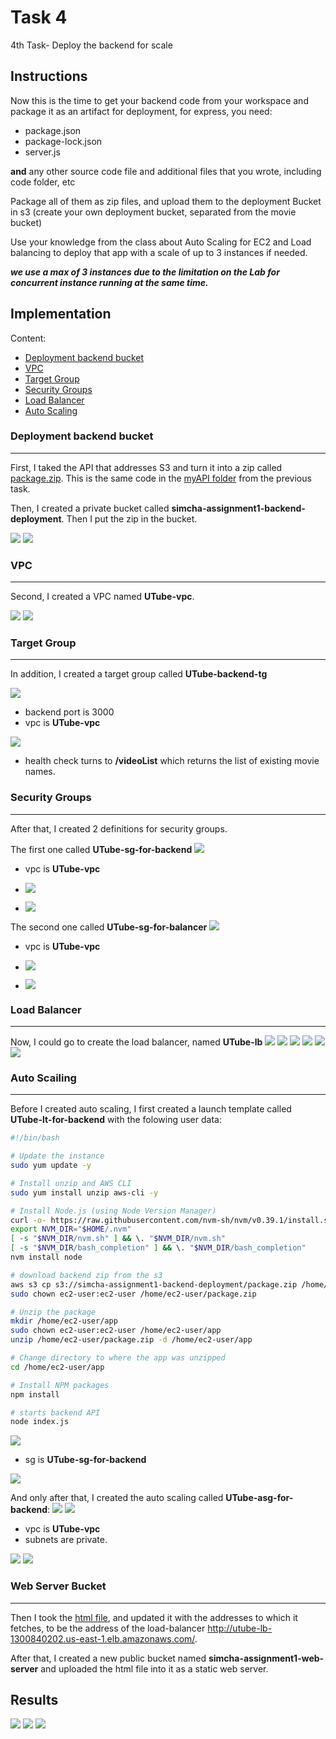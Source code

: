 # Task 4
4th Task- Deploy the backend for scale

## Instructions
Now this is the time to get your backend code from your workspace and package it as an artifact for deployment, for express, you need:
* package.json
* package-lock.json
* server.js

**and** any other source code file and additional files that you wrote, including code folder, etc

Package all of them as zip files, and upload them to the deployment Bucket in s3 (create your own deployment bucket, separated from the movie bucket)

Use your knowledge from the class about Auto Scaling for EC2 and Load balancing to deploy that app with a scale of up to 3 instances if needed.

***we use a max of 3 instances due to the limitation on the Lab for concurrent instance running at the same time.***

## Implementation
Content:
* [Deployment backend bucket](#deployment-backend-bucket)
* [VPC](#vpc)
* [Target Group](#target-group)
* [Security Groups](#security-groups)
* [Load Balancer](#load-balancer)
* [Auto Scaling](#auto-scailing)

### Deployment backend bucket
---
First, I taked the API that addresses S3 and turn it into a zip called [package.zip](./backend_deployment/package.zip). This is the same code in the [myAPI folder](../Task3/myAPI/) from the previous task.

Then, I created a private bucket called **simcha-assignment1-backend-deployment**. Then I put the zip in the bucket.

![](./img/00%20-%20backend%20deployment%20bucket.png)
![](./img/01%20-%20backend%20deployment%20bucket.png)


### VPC
---
Second, I created a VPC named **UTube-vpc**.

![](./img/02%20-%20vpc.png)
![](./img/03%20-%20vpc.png)


### Target Group
---
In addition, I created a target group called **UTube-backend-tg**

![](./img/04%20-%20target%20group.png)
* backend port is 3000
* vpc is **UTube-vpc**

![](./img/05%20-%20target%20group.png)
* health check turns to **/videoList** which returns the list of existing movie names.


### Security Groups
---
After that, I created 2 definitions for security groups.

The first one called **UTube-sg-for-backend**
![](./img/06%20-%20backend%20sg.png)
* vpc is **UTube-vpc**

* ![](./img/07%20-%20backend%20sg.png)
* ![](./img/08%20-%20backend%20sg.png)

The second one called **UTube-sg-for-balancer**
![](./img/09%20-%20load%20balancer%20sg.png)
* vpc is **UTube-vpc**

* ![](./img/10%20-%20load%20balancer%20sg.png)
* ![](./img/11%20-%20load%20balancer%20sg.png)


### Load Balancer
---
Now, I could go to create the load balancer, named **UTube-lb**
![](./img/12%20-%20load%20balancer.png)
![](./img/13%20-%20load%20balancer.png)
![](./img/14%20-%20load%20balancer.png)
![](./img/15%20-%20load%20balancer.png)
![](./img/16%20-%20load%20balancer.png)
![](./img/17%20-%20load%20balancer.png)


### Auto Scailing
---
Before I created auto scaling, I first created a launch template called **UTube-lt-for-backend** with the folowing user data:
```bash
#!/bin/bash

# Update the instance
sudo yum update -y

# Install unzip and AWS CLI
sudo yum install unzip aws-cli -y

# Install Node.js (using Node Version Manager)
curl -o- https://raw.githubusercontent.com/nvm-sh/nvm/v0.39.1/install.sh | bash
export NVM_DIR="$HOME/.nvm"
[ -s "$NVM_DIR/nvm.sh" ] && \. "$NVM_DIR/nvm.sh"
[ -s "$NVM_DIR/bash_completion" ] && \. "$NVM_DIR/bash_completion"
nvm install node

# download backend zip from the s3
aws s3 cp s3://simcha-assignment1-backend-deployment/package.zip /home/ec2-user/package.zip
sudo chown ec2-user:ec2-user /home/ec2-user/package.zip

# Unzip the package
mkdir /home/ec2-user/app
sudo chown ec2-user:ec2-user /home/ec2-user/app
unzip /home/ec2-user/package.zip -d /home/ec2-user/app

# Change directory to where the app was unzipped
cd /home/ec2-user/app

# Install NPM packages
npm install

# starts backend API
node index.js
```
![](./img/18%20-%20launch%20template.png)
* sg is **UTube-sg-for-backend**

![](./img/19%20-%20launch%20template.png)

And only after that, I created the auto scaling called **UTube-asg-for-backend**:
![](./img/20%20-%20asg%20for%20backend.png)
![](./img/21%20-%20asg%20for%20backend.png)
* vpc is **UTube-vpc**
* subnets are private.

![](./img/22%20-%20asg%20for%20backend.png)
![](./img/23%20-%20asg%20for%20backend.png)

### Web Server Bucket
---
Then I took the [html file](./web_client_on_bucket/index.html), and updated it with the addresses to which it fetches, to be the address of the load-balancer http://utube-lb-1300840202.us-east-1.elb.amazonaws.com/.

After that, I created a new public bucket named **simcha-assignment1-web-server** and uploaded the html file into it as a static web server.





## Results
![](./img/24%20-%20results.png)
![](./img/25%20-%20results.png)
![](./img/26%20-%20results.png)

